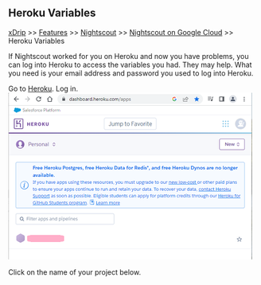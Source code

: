 ## Heroku Variables
[xDrip](../../README.md) >> [Features](../Features_page) >> [Nightscout](../Nightscout_page) >> [Nightscout on Google Cloud](./GoogleCloud) >> Heroku Variables  
  
If Nightscout worked for you on Heroku and now you have problems, you can log into Heroku to access the variables you had.  They may help.  What you need is your email address and password you used to log into Heroku.  
  
Go to [Heroku](https://www.heroku.com/).  Log in.  
![](./Images/HerokuLoggedIn.png)  
  
Click on the name of your project below.  
  
  
